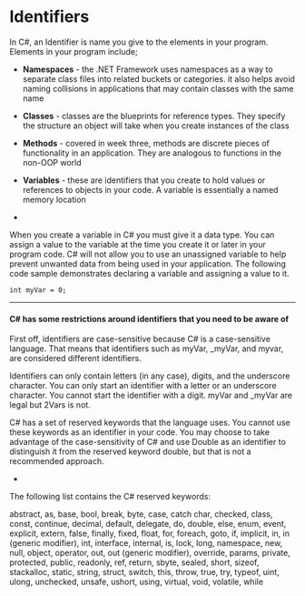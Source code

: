 # Identifiers

In C#, an Identifier is name you give to the elements in your program.  Elements in your program include;

- **Namespaces** - the .NET Framework uses namespaces as a way to separate class files into related buckets or categories.  it also helps avoid naming collisions in applications that may contain classes with the same name

- **Classes** - classes are the blueprints for reference types.  They specify the structure an object will take when you create instances of the class

- **Methods** - covered in week three, methods are discrete pieces of functionality in an application.  They are analogous to functions in the non-OOP world

- **Variables** - these are identifiers that you create to hold values or references to objects in your code.  A variable is essentially a named memory location

-

When you create a variable in C# you must give it a data type. You can assign a value to the variable at the time you create it or later in your program code. C# will not allow you to use an unassigned variable to help prevent unwanted data from being used in your application. The following code sample demonstrates declaring a variable and assigning a value to it.

```
int myVar = 0;
```

***

#### C# has some restrictions around identifiers that you need to be aware of

First off, identifiers are case-sensitive because C# is a case-sensitive language. That means that identifiers such as myVar, _myVar, and myvar, are considered different identifiers.

Identifiers can only contain letters (in any case), digits, and the underscore character. You can only start an identifier with a letter or an underscore character. You cannot start the identifier with a digit. myVar and _myVar are legal but 2Vars is not.

C# has a set of reserved keywords that the language uses. You cannot use these keywords as an identifier in your code.  You may choose to take advantage of the case-sensitivity of C# and use Double as an identifier to distinguish it from the reserved keyword double, but that is not a recommended approach.

-

The following list contains the C# reserved keywords:

abstract, as, base, bool, break, byte, case, catch char, checked, class, const, continue, decimal, default, delegate, do, double, else, enum, event, explicit, extern, false, finally, fixed, float, for, foreach, goto, if, implicit, in, in (generic modifier), int, interface, internal, is, lock, long, namespace, new, null, object, operator, out, out (generic modifier), override, params, private, protected, public, readonly, ref, return, sbyte, sealed, short, sizeof, stackalloc, static, string, struct, switch, this, throw, true, try, typeof, uint, ulong, unchecked, unsafe, ushort, using, virtual, void, volatile, while
